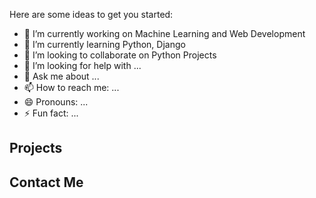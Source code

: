 

Here are some ideas to get you started:

- 🔭 I’m currently working on Machine Learning and Web Development
- 🌱 I’m currently learning Python, Django 
- 👯 I’m looking to collaborate on Python Projects
- 🤔 I’m looking for help with ...
- 💬 Ask me about ...
- 📫 How to reach me: ...
- 😄 Pronouns: ...
- ⚡ Fun fact: ...

<h2>Projects</h2>

<h2>Contact Me</h2>
